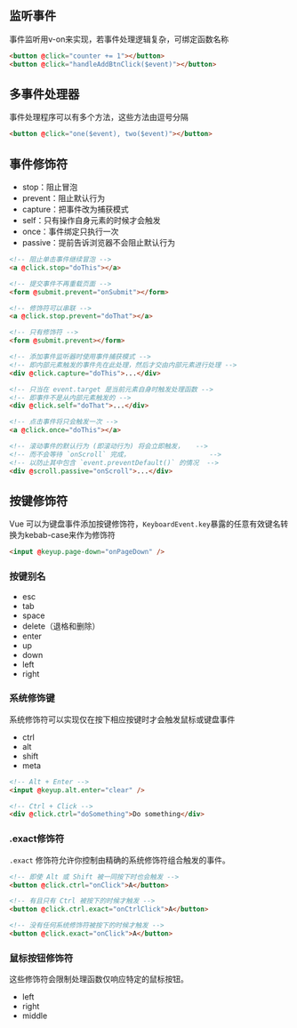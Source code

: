 ## 监听事件

事件监听用v-on来实现，若事件处理逻辑复杂，可绑定函数名称

```html
<button @click="counter += 1"></button>
<button @click="handleAddBtnClick($event)"></button>
```

## 多事件处理器

事件处理程序可以有多个方法，这些方法由逗号分隔

```html
<button @click="one($event), two($event)"></button>
```

## 事件修饰符

- stop：阻止冒泡
- prevent：阻止默认行为
- capture：把事件改为捕获模式
- self：只有操作自身元素的时候才会触发
- once：事件绑定只执行一次
- passive：提前告诉浏览器不会阻止默认行为

```html
<!-- 阻止单击事件继续冒泡 -->
<a @click.stop="doThis"></a>

<!-- 提交事件不再重载页面 -->
<form @submit.prevent="onSubmit"></form>

<!-- 修饰符可以串联 -->
<a @click.stop.prevent="doThat"></a>

<!-- 只有修饰符 -->
<form @submit.prevent></form>

<!-- 添加事件监听器时使用事件捕获模式 -->
<!-- 即内部元素触发的事件先在此处理，然后才交由内部元素进行处理 -->
<div @click.capture="doThis">...</div>

<!-- 只当在 event.target 是当前元素自身时触发处理函数 -->
<!-- 即事件不是从内部元素触发的 -->
<div @click.self="doThat">...</div>

<!-- 点击事件将只会触发一次 -->
<a @click.once="doThis"></a>

<!-- 滚动事件的默认行为 (即滚动行为) 将会立即触发，   -->
<!-- 而不会等待 `onScroll` 完成，                    -->
<!-- 以防止其中包含 `event.preventDefault()` 的情况  -->
<div @scroll.passive="onScroll">...</div>
```

## 按键修饰符

Vue 可以为键盘事件添加按键修饰符，`KeyboardEvent.key`暴露的任意有效键名转换为kebab-case来作为修饰符

```html
<input @keyup.page-down="onPageDown" />
```

### 按键别名

- esc
- tab
- space
- delete（退格和删除）
- enter
- up
- down
- left
- right

### 系统修饰键

系统修饰符可以实现仅在按下相应按键时才会触发鼠标或键盘事件

- ctrl
- alt
- shift
- meta

```html
<!-- Alt + Enter -->
<input @keyup.alt.enter="clear" />

<!-- Ctrl + Click -->
<div @click.ctrl="doSomething">Do something</div>
```

### .exact修饰符

`.exact` 修饰符允许你控制由精确的系统修饰符组合触发的事件。

```html
<!-- 即使 Alt 或 Shift 被一同按下时也会触发 -->
<button @click.ctrl="onClick">A</button>

<!-- 有且只有 Ctrl 被按下的时候才触发 -->
<button @click.ctrl.exact="onCtrlClick">A</button>

<!-- 没有任何系统修饰符被按下的时候才触发 -->
<button @click.exact="onClick">A</button>
```

### 鼠标按钮修饰符

这些修饰符会限制处理函数仅响应特定的鼠标按钮。

- left
- right
- middle


